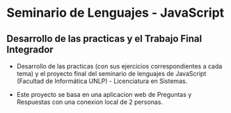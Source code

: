 # Seminario de Lenguajes - JavaScript

## Desarrollo de las practicas y el Trabajo Final Integrador

- Desarrollo de las practicas (con sus ejercicios correspondientes a cada tema) y el proyecto final del seminario de lenguajes de JavaScript (Facultad de Informática UNLP) - Licenciatura en Sistemas.

- Este proyecto se basa en una aplicacion web de Preguntas y Respuestas con una conexion local de 2 personas.